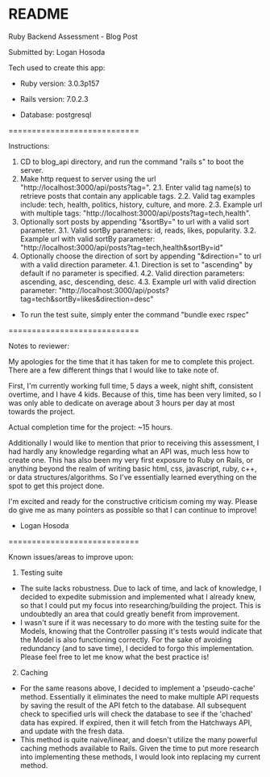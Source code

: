 # README

Ruby Backend Assessment - Blog Post

Submitted by: Logan Hosoda

Tech used to create this app:

* Ruby version: 3.0.3p157

* Rails version: 7.0.2.3

* Database: postgresql

============================

Instructions:

1. CD to blog_api directory, and run the command "rails s" to boot the server.
2. Make http request to server using the url "http://localhost:3000/api/posts?tag=".
  2.1. Enter valid tag name(s) to retrieve posts that contain any applicable tags.
  2.2. Valid tag examples include: tech, health, politics, history, culture, and more.
  2.3. Example url with multiple tags: "http://localhost:3000/api/posts?tag=tech,health".
3. Optionally sort posts by appending "&sortBy=" to url with a valid sort parameter.
  3.1. Valid sortBy parameters: id, reads, likes, popularity.
  3.2. Example url with valid sortBy parameter: "http://localhost:3000/api/posts?tag=tech,health&sortBy=id"
4. Optionally choose the direction of sort by appending "&direction=" to url with a valid direction parameter.
  4.1. Direction is set to "ascending" by default if no parameter is specified.
  4.2. Valid direction parameters: ascending, asc, descending, desc.
  4.3. Example url with valid direction parameter: "http://localhost:3000/api/posts?tag=tech&sortBy=likes&direction=desc" 

* To run the test suite, simply enter the command "bundle exec rspec"

============================

Notes to reviewer:

My apologies for the time that it has taken for me to complete this project. There are a few different things that I would like to take note of.

First, I'm currently working full time, 5 days a week, night shift, consistent overtime, and I have 4 kids. Because of this, time has been very limited, so I was only able to dedicate on average about 3 hours per day at most towards the project.

Actual completion time for the project: ~15 hours.

Additionally I would like to mention that prior to receiving this assessment, I had hardly any knowledge regarding what an API was, much less how to create one. This has also been my very first exposure to Ruby on Rails, or anything beyond the realm of writing basic html, css, javascript, ruby, c++, or data structures/algorithms. So I've essentially learned everything on the spot to get this project done.

I'm excited and ready for the constructive criticism coming my way. Please do give me as many pointers as possible so that I can continue to improve! 

- Logan Hosoda

============================

Known issues/areas to improve upon:

1. Testing suite
  - The suite lacks robustness. Due to lack of time, and lack of knowledge, I decided to expedite submission and implemented what I already knew, so that I could put my focus into researching/building the project. This is undoubtedly an area that could greatly benefit from improvement.
  - I wasn't sure if it was necessary to do more with the testing suite for the Models, knowing that the Controller passing it's tests would indicate that the Model is also functioning correctly. For the sake of avoiding redundancy (and to save time), I decided to forgo this implementation. Please feel free to let me know what the best practice is!
2. Caching
  - For the same reasons above, I decided to implement a 'pseudo-cache' method. Essentially it eliminates the need to make multiple API requests by saving the result of the API fetch to the database. All subsequent check to specified urls will check the database to see if the 'chached' data has expired. If expired, then it will fetch from the Hatchways API, and update with the fresh data.
  - This method is quite naive/linear, and doesn't utilize the many powerful caching methods available to Rails. Given the time to put more research into implementing these methods, I would look into replacing my current method.